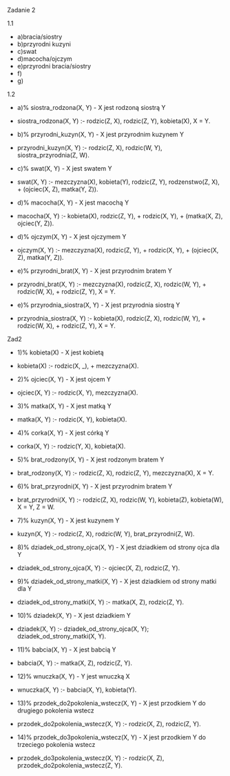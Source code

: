 Zadanie 2

1.1
- a)bracia/siostry
- b)przyrodni kuzyni
- c)swat
- d)macocha/ojczym
- e)przyrodni bracia/siostry
- f)
- g)

1.2
- a)% siostra_rodzona(X, Y) - X jest rodzoną siostrą Y
- siostra_rodzona(X, Y) :- rodzic(Z, X), rodzic(Z, Y), kobieta(X), X \= Y.
  
- b)% przyrodni_kuzyn(X, Y) - X jest przyrodnim kuzynem Y
- przyrodni_kuzyn(X, Y) :- rodzic(Z, X), rodzic(W, Y), siostra_przyrodnia(Z, W).
  
- c)% swat(X, Y) - X jest swatem Y
- swat(X, Y) :- mezczyzna(X), kobieta(Y), rodzic(Z, Y), rodzenstwo(Z, X), \+ (ojciec(X, Z), matka(Y, Z)).
  
- d)% macocha(X, Y) - X jest macochą Y
- macocha(X, Y) :- kobieta(X), rodzic(Z, Y), \+ rodzic(X, Y), \+ (matka(X, Z), ojciec(Y, Z)).
  
- d)% ojczym(X, Y) - X jest ojczymem Y
- ojczym(X, Y) :- mezczyzna(X), rodzic(Z, Y), \+ rodzic(X, Y), \+ (ojciec(X, Z), matka(Y, Z)).
  
- e)% przyrodni_brat(X, Y) - X jest przyrodnim bratem Y
- przyrodni_brat(X, Y) :- mezczyzna(X), rodzic(Z, X), rodzic(W, Y), \+ rodzic(W, X), \+ rodzic(Z, Y), X \= Y.

- e)% przyrodnia_siostra(X, Y) - X jest przyrodnia siostrą Y
- przyrodnia_siostra(X, Y) :- kobieta(X), rodzic(Z, X), rodzic(W, Y), \+ rodzic(W, X), \+ rodzic(Z, Y), X \= Y.



Zad2
- 1)% kobieta(X) - X jest kobietą
- kobieta(X) :- rodzic(X, _), \+ mezczyzna(X).
- 2)% ojciec(X, Y) - X jest ojcem Y
- ojciec(X, Y) :- rodzic(X, Y), mezczyzna(X).
- 3)% matka(X, Y) - X jest matką Y
- matka(X, Y) :- rodzic(X, Y), kobieta(X).

- 4)% corka(X, Y) - X jest córką Y
- corka(X, Y) :- rodzic(Y, X), kobieta(X).

- 5)% brat_rodzony(X, Y) - X jest rodzonym bratem Y
- brat_rodzony(X, Y) :- rodzic(Z, X), rodzic(Z, Y), mezczyzna(X), X \= Y.

- 6)% brat_przyrodni(X, Y) - X jest przyrodnim bratem Y
- brat_przyrodni(X, Y) :- rodzic(Z, X), rodzic(W, Y), kobieta(Z), kobieta(W), X \= Y, Z \= W.

- 7)% kuzyn(X, Y) - X jest kuzynem Y
- kuzyn(X, Y) :- rodzic(Z, X), rodzic(W, Y), brat_przyrodni(Z, W).

- 8)% dziadek_od_strony_ojca(X, Y) - X jest dziadkiem od strony ojca dla Y
- dziadek_od_strony_ojca(X, Y) :- ojciec(X, Z), rodzic(Z, Y).

- 9)% dziadek_od_strony_matki(X, Y) - X jest dziadkiem od strony matki dla Y
- dziadek_od_strony_matki(X, Y) :- matka(X, Z), rodzic(Z, Y).

- 10)% dziadek(X, Y) - X jest dziadkiem Y
- dziadek(X, Y) :- dziadek_od_strony_ojca(X, Y); dziadek_od_strony_matki(X, Y).

- 11)% babcia(X, Y) - X jest babcią Y
- babcia(X, Y) :- matka(X, Z), rodzic(Z, Y).

- 12)% wnuczka(X, Y) - Y jest wnuczką X
- wnuczka(X, Y) :- babcia(X, Y), kobieta(Y).

- 13)% przodek_do2pokolenia_wstecz(X, Y) - X jest przodkiem Y do drugiego pokolenia wstecz
- przodek_do2pokolenia_wstecz(X, Y) :- rodzic(X, Z), rodzic(Z, Y).

- 14)% przodek_do3pokolenia_wstecz(X, Y) - X jest przodkiem Y do trzeciego pokolenia wstecz
- przodek_do3pokolenia_wstecz(X, Y) :- rodzic(X, Z), przodek_do2pokolenia_wstecz(Z, Y).
